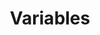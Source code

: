 ---
title: Variables
menu:
  sidebar:
    parent: GTM Templates 
    name: Variables
    identifier: variables
    weight: 100
---